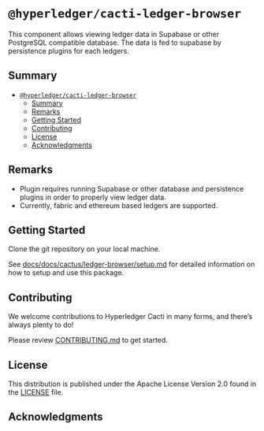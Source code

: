 # `@hyperledger/cacti-ledger-browser`

This component allows viewing ledger data in Supabase or other PostgreSQL compatible database. The data is fed to supabase by persistence plugins for each ledgers.

## Summary

- [`@hyperledger/cacti-ledger-browser`](#hyperledgercacti-gui-tx-viewer)
  - [Summary](#summary)
  - [Remarks](#remarks)
  - [Getting Started](#getting-started)
  - [Contributing](#contributing)
  - [License](#license)
  - [Acknowledgments](#acknowledgments)

## Remarks

- Plugin requires running Supabase or other database and persistence plugins in order to properly view ledger data.
- Currently, fabric and ethereum based ledgers are supported.

## Getting Started

Clone the git repository on your local machine.

See [docs/docs/cactus/ledger-browser/setup.md](../../docs/docs/cactus/ledger-browser/setup.md) for detailed information on how to setup and use this package.

## Contributing

We welcome contributions to Hyperledger Cacti in many forms, and there’s always plenty to do!

Please review [CONTRIBUTING.md](../../CONTRIBUTING.md) to get started.

## License

This distribution is published under the Apache License Version 2.0 found in the [LICENSE](../../LICENSE) file.

## Acknowledgments
